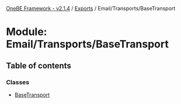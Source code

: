 [OneBE Framework - v2.1.4](../README.md) / [Exports](../modules.md) / Email/Transports/BaseTransport

# Module: Email/Transports/BaseTransport

## Table of contents

### Classes

- [BaseTransport](../classes/Email_Transports_BaseTransport.BaseTransport.md)
